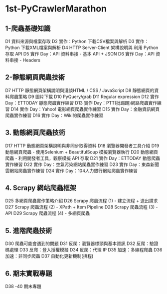 # 1st-PyCrawlerMarathon

## 1-爬蟲基礎知識

D1  資料來源與檔案存取
D2  實作：Python 下載CSV檔案與解析
D3  實作：Python 下載XML檔案與解析
D4  HTTP Server-Client 架構說明與 利用 Python 存取 API
D5  實作 Day：API 資料串接 - 基本 API + JSON
D6  實作 Day：API 資料串接 - Headers

## 2-靜態網頁爬蟲技術

D7  HTTP 靜態網頁架構說明與淺談HTML / CSS / JavaScript
D8  靜態網頁的資料爬蟲策略
D9  圖片下載
D10 PyQuery/grab
D11 Regular expression
D12 實作 Day：ETTODAY 靜態爬蟲實作練習
D13 實作 Day：PTT(批踢踢)網路爬蟲實作練習
D14 實作 Day：Yahoo! 電影網頁爬蟲實作練習
D15 實作 Day：金融資訊網頁爬蟲實作練習
D16 實作 Day：Wiki的爬蟲實作練習

## 3. 動態網頁爬蟲技術

D17 HTTP 動態網頁架構說明與非同步取得資料
D18 瀏覽器開發者工具介紹
D19 動態網頁爬蟲 - 使用Selenium + BeautifulSoup 模擬瀏覽器執行
D20 動態網頁爬蟲 - 利用開發者工具，觀察模擬 API 存取
D21 實作 Day：ETTODAY 動態爬蟲實作練習
D22 實作 Day：空氣污染網站爬蟲實作練習
D23 實作 Day：東森新聞雲網站爬蟲實作練習
D24 實作 Day：104人力銀行網站爬蟲實作練習

## 4. Scrapy 網站爬蟲框架

D25 多網頁爬蟲實作策略介紹
D26 Scrapy 爬蟲流程 (1) - 建立流程 + 送出請求
D27 Scrapy 爬蟲流程 (2) - XPath + Item Pipeline
D28 Scrapy 爬蟲流程 (3) - API
D29 Scrapy 爬蟲流程 (4) - 多網頁爬蟲

## 5. 進階爬蟲技術
D30 爬蟲可能會遇到的問題
D31 反爬：瀏覽器標頭與基本資訊
D32 反爬：驗證碼處理
D33 反爬：登入授權模擬
D34 反爬：代理 IP
D35 加速：多線程爬蟲
D36 加速：非同步爬蟲
D37 自動化更新機制(排程)

## 6. 期末實戰專題

D38 -40 期末專題

